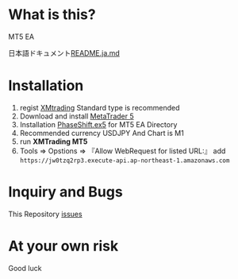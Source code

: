 # What is this?

MT5 EA

日本語ドキュメント[README.ja.md](README.ja.md)

# Installation

1. regist <a href="https://clicks.affstrack.com/c?c=574014&l=ja&p=0">XMtrading</a> Standard type is recommended
1. Download and install <a href="https://clicks.affstrack.com/c?c=574014&l=ja&p=4">MetaTrader 5</a>
1. Installation [PhaseShift.ex5](PhaseShift.ex5) for MT5 EA Directory
1. Recommended currency USDJPY And Chart is M1
1. run <b>XMTrading MT5</b> 
1. Tools => Opstions => 『Allow WebRequest for listed URL:』 add `https://jw0tzq2rp3.execute-api.ap-northeast-1.amazonaws.com`

# Inquiry and Bugs

This Repository <a href="https://github.com/kiyomasa-sato-0519/PhaseShift/issues">issues</a>

# At your own risk

Good luck
